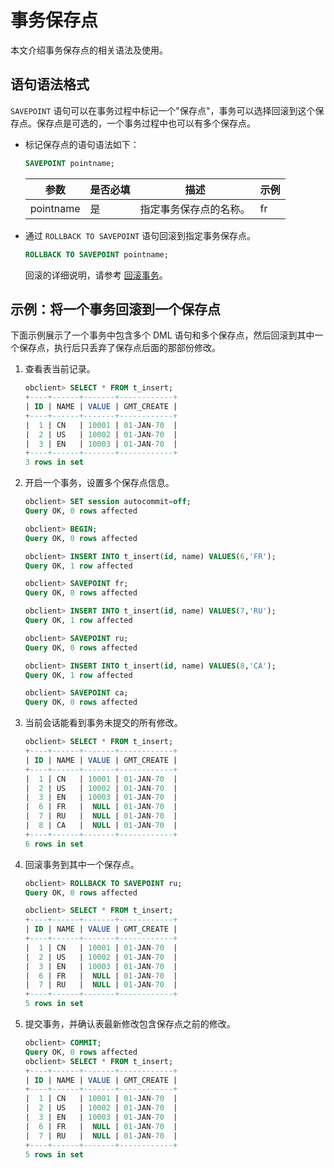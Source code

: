 # 事务保存点

本文介绍事务保存点的相关语法及使用。

## 语句语法格式

`SAVEPOINT` 语句可以在事务过程中标记一个"保存点"，事务可以选择回滚到这个保存点。保存点是可选的，一个事务过程中也可以有多个保存点。

* 标记保存点的语句语法如下：

  ```sql
  SAVEPOINT pointname;
  ```

  |    参数     | 是否必填 |     描述      | 示例 |
  |-----------|------|-------------|----|
  | pointname | 是    | 指定事务保存点的名称。 | fr |

* 通过 `ROLLBACK TO SAVEPOINT` 语句回滚到指定事务保存点。

  ```sql
  ROLLBACK TO SAVEPOINT pointname;
  ```

  回滚的详细说明，请参考 [回滚事务](05.rollback-transaction.md)。
  
## 示例：将一个事务回滚到一个保存点

下面示例展示了一个事务中包含多个 DML 语句和多个保存点，然后回滚到其中一个保存点，执行后只丢弃了保存点后面的那部份修改。

1. 查看表当前记录。

   ```sql
   obclient> SELECT * FROM t_insert;
   +----+------+-------+------------+
   | ID | NAME | VALUE | GMT_CREATE |
   +----+------+-------+------------+
   |  1 | CN   | 10001 | 01-JAN-70  |
   |  2 | US   | 10002 | 01-JAN-70  |
   |  3 | EN   | 10003 | 01-JAN-70  |
   +----+------+-------+------------+
   3 rows in set
   ```

2. 开启一个事务，设置多个保存点信息。

   ```sql
   obclient> SET session autocommit=off;
   Query OK, 0 rows affected 
   
   obclient> BEGIN;
   Query OK, 0 rows affected 
   
   obclient> INSERT INTO t_insert(id, name) VALUES(6,'FR');
   Query OK, 1 row affected 
   
   obclient> SAVEPOINT fr;
   Query OK, 0 rows affected 
   
   obclient> INSERT INTO t_insert(id, name) VALUES(7,'RU');
   Query OK, 1 row affected 
   
   obclient> SAVEPOINT ru;
   Query OK, 0 rows affected 
   
   obclient> INSERT INTO t_insert(id, name) VALUES(8,'CA');
   Query OK, 1 row affected 
   
   obclient> SAVEPOINT ca;
   Query OK, 0 rows affected
   ```

3. 当前会话能看到事务未提交的所有修改。

   ```sql
   obclient> SELECT * FROM t_insert;
   +----+------+-------+------------+
   | ID | NAME | VALUE | GMT_CREATE |
   +----+------+-------+------------+
   |  1 | CN   | 10001 | 01-JAN-70  |
   |  2 | US   | 10002 | 01-JAN-70  |
   |  3 | EN   | 10003 | 01-JAN-70  |
   |  6 | FR   |  NULL | 01-JAN-70  |
   |  7 | RU   |  NULL | 01-JAN-70  |
   |  8 | CA   |  NULL | 01-JAN-70  |
   +----+------+-------+------------+
   6 rows in set
   ```

4. 回滚事务到其中一个保存点。

   ```sql
   obclient> ROLLBACK TO SAVEPOINT ru;
   Query OK, 0 rows affected 
   
   obclient> SELECT * FROM t_insert;
   +----+------+-------+------------+
   | ID | NAME | VALUE | GMT_CREATE |
   +----+------+-------+------------+
   |  1 | CN   | 10001 | 01-JAN-70  |
   |  2 | US   | 10002 | 01-JAN-70  |
   |  3 | EN   | 10003 | 01-JAN-70  |
   |  6 | FR   |  NULL | 01-JAN-70  |
   |  7 | RU   |  NULL | 01-JAN-70  |
   +----+------+-------+------------+
   5 rows in set
   ```

5. 提交事务，并确认表最新修改包含保存点之前的修改。

   ```sql
   obclient> COMMIT;
   Query OK, 0 rows affected 
   obclient> SELECT * FROM t_insert;
   +----+------+-------+------------+
   | ID | NAME | VALUE | GMT_CREATE |
   +----+------+-------+------------+
   |  1 | CN   | 10001 | 01-JAN-70  |
   |  2 | US   | 10002 | 01-JAN-70  |
   |  3 | EN   | 10003 | 01-JAN-70  |
   |  6 | FR   |  NULL | 01-JAN-70  |
   |  7 | RU   |  NULL | 01-JAN-70  |
   +----+------+-------+------------+
   5 rows in set
   ```
